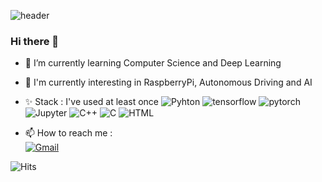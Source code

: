 ![header](https://capsule-render.vercel.app/api?&type=Waving&color=6FC7E1&height=300&section=header&text=Daeheon%20Yoo&fontSize=90&stroke=F4D47B&fontColor=3A4A51&rotate=10&animation=twinkling)


### Hi there 👋
- 🌱 I’m currently learning Computer Science and Deep Learning
- 🤔 I'm currently interesting in RaspberryPi, Autonomous Driving and AI
- ✨ Stack : I've used at least once
![Pyhton](https://img.shields.io/badge/Python-3766AB?style=flat-square&logo=Python&logoColor=white&nbsp) ![tensorflow](https://img.shields.io/badge/Temsorflow-FF6F00?style=flat-square&logo=tensorflow&logoColor=white&nbsp) ![pytorch](https://img.shields.io/badge/PyTorch-EE4C2C?style=flat-square&logo=PyTorch&logoColor=white&nbsp) ![Jupyter](https://img.shields.io/badge/Jupyter-F37626?style=flat-square&logo=Jupyter&logoColor=white&nbsp)
![C++](https://img.shields.io/badge/C++-00599C?style=flat-square&logo=C%2B%2B&logoColor=white&nbsp) ![C](https://img.shields.io/badge/C-A8B9CC?style=flat-square&logo=C&logoColor=white&nbsp)  ![HTML](https://img.shields.io/badge/HTML-E34F26?style=flat-square&logo=HTML5&logoColor=white&nbsp)


- 📫 How to reach me :  
[![Gmail](https://img.shields.io/badge/Gmail-EA4335?style=flat-square&logo=Gmail&logoColor=white&nbsp)](mailto:shew1903@gmail.com)


![Hits](https://hits.seeyoufarm.com/api/count/incr/badge.svg?url=https%3A%2F%2Fgithub.com%2Fbluebeaggle&count_bg=%2375A085&title_bg=%230693E7&icon=datadog.svg&icon_color=%230001FF&title=hits&edge_flat=true)





<!--
**bluebeaggle/bluebeaggle** is a ✨ _special_ ✨ repository because its `README.md` (this file) appears on your GitHub profile.

Here are some ideas to get you started:

- 🔭 I’m currently working on ...

- 👯 I’m looking to collaborate on ...
- 🤔 I’m looking for help with ...
- 💬 Ask me about ...

- 😄 Pronouns: ...
-  Fun fact: ...
-->
